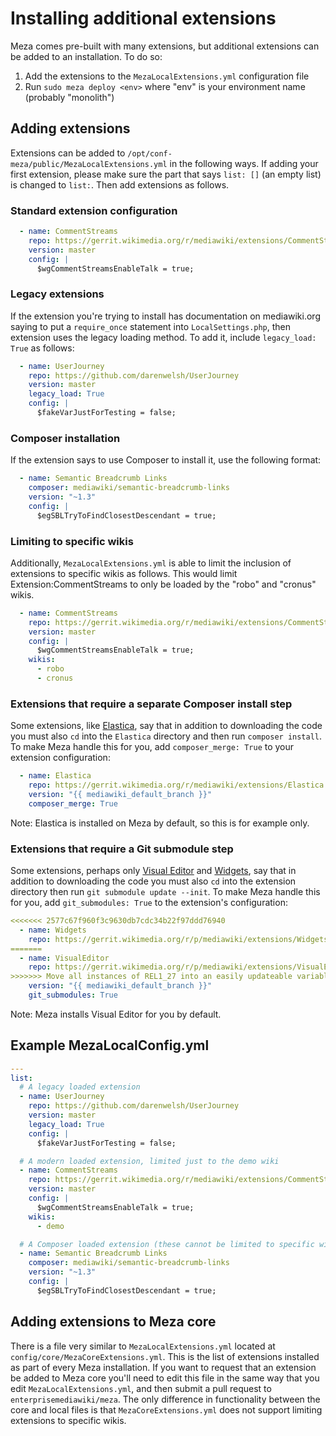 Installing additional extensions
================================

Meza comes pre-built with many extensions, but additional extensions can be added to an installation. To do so:

1. Add the extensions to the `MezaLocalExtensions.yml` configuration file
2. Run `sudo meza deploy <env>` where "env" is your environment name (probably "monolith")

## Adding extensions

Extensions can be added to `/opt/conf-meza/public/MezaLocalExtensions.yml` in the following ways. If adding your first extension, please make sure the part that says `list: []` (an empty list) is changed to `list:`. Then add extensions as follows.

### Standard extension configuration
```yaml
  - name: CommentStreams
    repo: https://gerrit.wikimedia.org/r/mediawiki/extensions/CommentStreams.git
    version: master
    config: |
      $wgCommentStreamsEnableTalk = true;
```

### Legacy extensions
If the extension you're trying to install has documentation on mediawiki.org saying to put a `require_once` statement into `LocalSettings.php`, then extension uses the legacy loading method. To add it, include `legacy_load: True` as follows:

```yaml
  - name: UserJourney
    repo: https://github.com/darenwelsh/UserJourney
    version: master
    legacy_load: True
    config: |
      $fakeVarJustForTesting = false;
```

### Composer installation
If the extension says to use Composer to install it, use the following format:
```yaml
  - name: Semantic Breadcrumb Links
    composer: mediawiki/semantic-breadcrumb-links
    version: "~1.3"
    config: |
      $egSBLTryToFindClosestDescendant = true;
```

### Limiting to specific wikis
Additionally, `MezaLocalExtensions.yml` is able to limit the inclusion of extensions to specific wikis as follows. This would limit Extension:CommentStreams to only be loaded by the "robo" and "cronus" wikis.
```yaml
  - name: CommentStreams
    repo: https://gerrit.wikimedia.org/r/mediawiki/extensions/CommentStreams.git
    version: master
    config: |
      $wgCommentStreamsEnableTalk = true;
    wikis:
      - robo
      - cronus
```

### Extensions that require a separate Composer install step

Some extensions, like [Elastica](https://www.mediawiki.org/wiki/Extension:Elastica), say that in addition to downloading the code you must also `cd` into the `Elastica` directory and then run `composer install`. To make Meza handle this for you, add `composer_merge: True` to your extension configuration:

```yaml
  - name: Elastica
    repo: https://gerrit.wikimedia.org/r/mediawiki/extensions/Elastica.git
    version: "{{ mediawiki_default_branch }}"
    composer_merge: True
```

Note: Elastica is installed on Meza by default, so this is for example only.

### Extensions that require a Git submodule step

Some extensions, perhaps only [Visual Editor](https://www.mediawiki.org/wiki/Extension:VisualEditor) and [Widgets](https://www.mediawiki.org/wiki/Extension:Widgets), say that in addition to downloading the code you must also `cd` into the extension directory then run `git submodule update --init`. To make Meza handle this for you, add `git_submodules: True` to the extension's configuration:

```yaml
<<<<<<< 2577c67f960f3c9630db7cdc34b22f97ddd76940
  - name: Widgets
    repo: https://gerrit.wikimedia.org/r/p/mediawiki/extensions/Widgets.git
=======
  - name: VisualEditor
    repo: https://gerrit.wikimedia.org/r/p/mediawiki/extensions/VisualEditor.git
>>>>>>> Move all instances of REL1_27 into an easily updateable variable
    version: "{{ mediawiki_default_branch }}"
    git_submodules: True
```

Note: Meza installs Visual Editor for you by default.

## Example MezaLocalConfig.yml

```yaml
---
list:
  # A legacy loaded extension
  - name: UserJourney
    repo: https://github.com/darenwelsh/UserJourney
    version: master
    legacy_load: True
    config: |
      $fakeVarJustForTesting = false;

  # A modern loaded extension, limited just to the demo wiki
  - name: CommentStreams
    repo: https://gerrit.wikimedia.org/r/mediawiki/extensions/CommentStreams.git
    version: master
    config: |
      $wgCommentStreamsEnableTalk = true;
    wikis:
      - demo

  # A Composer loaded extension (these cannot be limited to specific wikis)
  - name: Semantic Breadcrumb Links
    composer: mediawiki/semantic-breadcrumb-links
    version: "~1.3"
    config: |
      $egSBLTryToFindClosestDescendant = true;
```

## Adding extensions to Meza core

There is a file very similar to `MezaLocalExtensions.yml` located at `config/core/MezaCoreExtensions.yml`. This is the list of extensions installed as part of every Meza installation. If you want to request that an extension be added to Meza core you'll need to edit this file in the same way that you edit `MezaLocalExtensions.yml`, and then submit a pull request to `enterprisemediawiki/meza`. The only difference in functionality between the core and local files is that `MezaCoreExtensions.yml` does not support limiting extensions to specific wikis.
